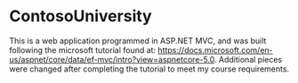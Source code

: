 # ContosoUniversity

This is a web application programmed in ASP.NET MVC, and was built following the microsoft tutorial found at: 
  https://docs.microsoft.com/en-us/aspnet/core/data/ef-mvc/intro?view=aspnetcore-5.0.
Additional pieces were changed after completing the tutorial to meet my course requirements.
